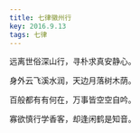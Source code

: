 ```yaml
---
title: 七律徽州行
key: 2016.9.13
tags: 七律
---
```


远离世俗深山行，寻朴求真安静心。

身外云飞溪水润，天边月落树木荫。

百般都有有何在，万事皆空空自吟。

寡欲慎行学香客，却逢闲鹤是知音。

</br>

